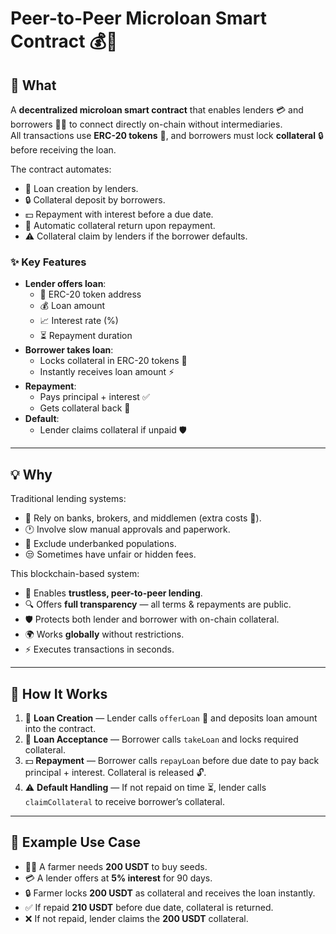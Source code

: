 # Peer-to-Peer Microloan Smart Contract 💰🤝

## 📌 What
A **decentralized microloan smart contract** that enables lenders 💳 and borrowers 🧑‍🌾 to connect directly on-chain without intermediaries.  
All transactions use **ERC-20 tokens** 💱, and borrowers must lock **collateral** 🔒 before receiving the loan.

The contract automates:
- 📝 Loan creation by lenders.
- 🔒 Collateral deposit by borrowers.
- 💵 Repayment with interest before a due date.
- 🔄 Automatic collateral return upon repayment.
- ⚠️ Collateral claim by lenders if the borrower defaults.

### ✨ Key Features
- **Lender offers loan**:
  - 📍 ERC-20 token address
  - 💰 Loan amount
  - 📈 Interest rate (%)
  - ⏳ Repayment duration
- **Borrower takes loan**:
  - Locks collateral in ERC-20 tokens 💱
  - Instantly receives loan amount ⚡
- **Repayment**:
  - Pays principal + interest ✅
  - Gets collateral back 🔄
- **Default**:
  - Lender claims collateral if unpaid 🛡️

---

## 💡 Why
Traditional lending systems:
- 🏦 Rely on banks, brokers, and middlemen (extra costs 💸).
- 🕐 Involve slow manual approvals and paperwork.
- 🚫 Exclude underbanked populations.
- 😒 Sometimes have unfair or hidden fees.

This blockchain-based system:
- 🤝 Enables **trustless, peer-to-peer lending**.
- 🔍 Offers **full transparency** — all terms & repayments are public.
- 🛡️ Protects both lender and borrower with on-chain collateral.
- 🌍 Works **globally** without restrictions.
- ⚡ Executes transactions in seconds.

---

## 🔄 How It Works
1. 🏦 **Loan Creation** — Lender calls `offerLoan` 📜 and deposits loan amount into the contract.
2. 🧾 **Loan Acceptance** — Borrower calls `takeLoan` and locks required collateral.
3. 💵 **Repayment** — Borrower calls `repayLoan` before due date to pay back principal + interest. Collateral is released 🔓.
4. ⚠️ **Default Handling** — If not repaid on time ⏳, lender calls `claimCollateral` to receive borrower’s collateral.

---

## 🌱 Example Use Case
- 👨‍🌾 A farmer needs **200 USDT** to buy seeds.
- 💳 A lender offers at **5% interest** for 90 days.
- 🔒 Farmer locks **200 USDT** as collateral and receives the loan instantly.
- ✅ If repaid **210 USDT** before due date, collateral is returned.
- ❌ If not repaid, lender claims the **200 USDT** collateral.

